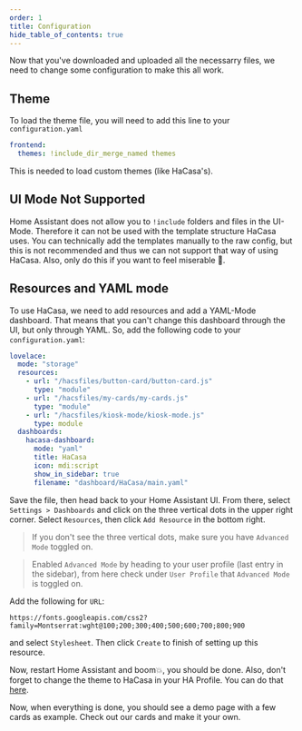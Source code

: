 ```yaml
---
order: 1
title: Configuration
hide_table_of_contents: true
---
```

<!-- markdownlint-disable MD033 -->

Now that you've downloaded and uploaded all the necessarry files, we need to change some configuration to make this all work.

## Theme

To load the theme file, you will need to add this line to your `configuration.yaml`

```yaml
frontend:
  themes: !include_dir_merge_named themes
```

This is needed to load custom themes (like HaCasa's).

## UI Mode <span class="badge-warning">Not Supported</span>

Home Assistant does not allow you to `!include` folders and files in the UI-Mode. Therefore it can not be used with the template structure HaCasa uses. You can technically add the templates manually to the raw config, but this is not recommended and thus we can not support that way of using HaCasa. Also, only do this if you want to feel miserable 🥲.

## Resources and YAML mode

To use HaCasa, we need to add resources and add a YAML-Mode dashboard. That means that you can't change this dashboard through the UI, but only through YAML. So, add the following code to your `configuration.yaml`:

```yaml
lovelace:
  mode: "storage"
  resources:
    - url: "/hacsfiles/button-card/button-card.js"
      type: "module"
    - url: "/hacsfiles/my-cards/my-cards.js"
      type: "module"
    - url: "/hacsfiles/kiosk-mode/kiosk-mode.js"
      type: module
  dashboards:
    hacasa-dashboard:
      mode: "yaml"
      title: HaCasa
      icon: mdi:script
      show_in_sidebar: true
      filename: "dashboard/HaCasa/main.yaml"
```

Save the file, then head back to your Home Assistant UI. 
From there, select `Settings > Dashboards` and click on the three vertical dots in the upper right corner. Select `Resources`, then click `Add Resource` in the bottom right. 

> If you don't see the three vertical dots, make sure you have `Advanced Mode` toggled on.  

> Enabled `Advanced Mode` by heading to your user profile (last entry in the sidebar), from here check under `User Profile` that `Advanced Mode` is toggled on. 

Add the following for `URL`:
````
https://fonts.googleapis.com/css2?family=Montserrat:wght@100;200;300;400;500;600;700;800;900
````
and select `Stylesheet`. Then click `Create` to finish of setting up this resource.




Now, restart Home Assistant and boom💥, you should be done.
Also, don't forget to change the theme to HaCasa in your HA Profile. You can do that [here](https://my.home-assistant.io/redirect/profile).

Now, when everything is done, you should see a demo page with a few cards as example. Check out our cards and make it your own.
